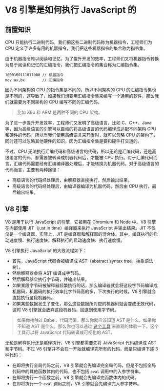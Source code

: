 # V8 引擎是如何执行 JavaScript 的

## 前置知识

CPU 只能执行二进制代码，我们把这些二进制代码称为机器指令，工程师们为 CPU 定义了许多有用的机器指令，我们把这些机器指令的集合称为指令集。

由于机器指令难以阅读和记忆，为了提升开发的效率，工程师们又将机器指令转换为易于阅读和记忆的汇编指令，我们把汇编指令的集合称为汇编指令集。

```
1000100111011000 // 机器指令
mov ax,bx        // 汇编指令
```

因为不同架构的 CPU 的指令集是不同的，所以不同架构的 CPU 的汇编指令集也是不同的，这导致了，如果我们想要用汇编指令集来编写一个通用的软件，那么我们就需要为不同架构的 CPU 编写不同的汇编代码。

> 比如 X86 和 ARM 是两种不同的 CPU 架构。

为了进一步提升开发效率，工程师们又发明了高级语言，比如 C、C++、Java 等，因为高级语言的引擎可以自动的将高级语言的代码编译成适配不同架构 CPU 和硬件的代码，所以当我们使用高级语言来开发时，就可以忽略 CPU 的架构了，同时还可以忽略其他硬件的知识，因为汇编指令集是要和硬件打交道的。

不过，CPU 无法执行汇编代码和高级语言的代码，所以无论是汇编代码，还是高级语言的代码，都需要被转译成机器代码后，才能被 CPU 执行。对于汇编代码而言，汇编代码需要经有汇编编译器处理后，才能转换为机器代码。对于高级语言的代码而言，主要有两种途径：

- 高级语言的代码经处理后，由解释器直接执行，然后输出结果。
- 高级语言的代码经处理后，由编译器编译为机器代码，然后由 CPU 执行，最后输出结果。

## V8 引擎

V8 是用于执行 JavaScript 的引擎，它被用在 Chromium 和 Node 中。V8 引擎在内部使用 JIT（just in time）编译器来执行 JavaScript 并输出结果。JIT 不仅仅是一个编译器，实际上，JIT 是编译器和解释器的混合体。其中，编译执行的启动速度慢、执行速度快，解释执行的启动速度快、执行速度慢。

V8 引擎执行 JavaScript 的大致流程如下：

- 首先，JavaScript 代码会被编译成 AST（abstract syntax tree，抽象语法树）。
- 然后解释器会将 AST 编译成字节码。
- 然后解释器会执行字节码，并输出结果。
- 如果某段字节码被解释器频繁执行的话，那么编译器就会将这段字节码编译成机器码，机器码的执行效率比字节码高的多，下次执行的时候，V8 引擎就会直接执行这段机器码。
- 如果某些数据发生了变化，那么这些数据所对应的机器码就会变成无效代码，这时 V8 引擎就会放弃这段机器码，回退到使用字节码。

> 如果你接触过 Babel、代码混淆，那么你就应该知道 AST 是什么。如果你不知道 AST 是什么，那么你也可以通过 [这个工具](https://astexplorer.net/) 来直观的体验一下，这个工具可以将 JavaScript 代码转译成可视化的 AST。

无论是解释执行还是编译执行，V8 引擎都需要先将 JavaScript 代码编译成 AST 和字节码。不过 V8 引擎并不会在一开始就编译完所有的代码，而是只编译下述 3 种代码：

- 在即将执行全局代码之前，V8 引擎就会先编译完全局代码，但是不包括全局代码中的其他函数体内的代码，也不包括 `eval` 调用中的入参字符串。
- 在即将执行一个函数之前，V8 引擎就会先编译完函数体内的代码。
- 在即将执行一个 `eval` 调用之前，V8 引擎就会先编译完入参字符串。